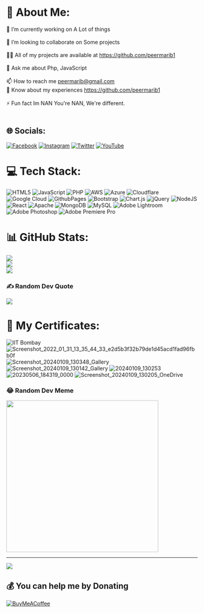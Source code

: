 # 💫 About Me:
🔭 I’m currently working on A Lot of things<br><br>👯 I’m looking to collaborate on Some projects<br><br>👨‍💻 All of my projects are available at https://github.com/peermarib1<br><br>💬 Ask me about Php, JavaScript<br><br>📫 How to reach me peermarib@gmail.com<br>📄 Know about my experiences https://github.com/peermarib1<br><br>⚡ Fun fact Im NAN You're NAN, We're different.<br><br>


## 🌐 Socials:
[![Facebook](https://img.shields.io/badge/Facebook-%231877F2.svg?logo=Facebook&logoColor=white)](https://facebook.com/ughmarib) [![Instagram](https://img.shields.io/badge/Instagram-%23E4405F.svg?logo=Instagram&logoColor=white)](https://instagram.com/ughmarib) [![Twitter](https://img.shields.io/badge/Twitter-%231DA1F2.svg?logo=Twitter&logoColor=white)](https://twitter.com/ughmarib) [![YouTube](https://img.shields.io/badge/YouTube-%23FF0000.svg?logo=YouTube&logoColor=white)](https://youtube.com/@@Mr.Techie./) 

# 💻 Tech Stack:
![HTML5](https://img.shields.io/badge/html5-%23E34F26.svg?style=for-the-badge&logo=html5&logoColor=white) ![JavaScript](https://img.shields.io/badge/javascript-%23323330.svg?style=for-the-badge&logo=javascript&logoColor=%23F7DF1E) ![PHP](https://img.shields.io/badge/php-%23777BB4.svg?style=for-the-badge&logo=php&logoColor=white) ![AWS](https://img.shields.io/badge/AWS-%23FF9900.svg?style=for-the-badge&logo=amazon-aws&logoColor=white) ![Azure](https://img.shields.io/badge/azure-%230072C6.svg?style=for-the-badge&logo=microsoftazure&logoColor=white) ![Cloudflare](https://img.shields.io/badge/Cloudflare-F38020?style=for-the-badge&logo=Cloudflare&logoColor=white) ![Google Cloud](https://img.shields.io/badge/GoogleCloud-%234285F4.svg?style=for-the-badge&logo=google-cloud&logoColor=white) ![GithubPages](https://img.shields.io/badge/github%20pages-121013?style=for-the-badge&logo=github&logoColor=white) ![Bootstrap](https://img.shields.io/badge/bootstrap-%238511FA.svg?style=for-the-badge&logo=bootstrap&logoColor=white) ![Chart.js](https://img.shields.io/badge/chart.js-F5788D.svg?style=for-the-badge&logo=chart.js&logoColor=white) ![jQuery](https://img.shields.io/badge/jquery-%230769AD.svg?style=for-the-badge&logo=jquery&logoColor=white) ![NodeJS](https://img.shields.io/badge/node.js-6DA55F?style=for-the-badge&logo=node.js&logoColor=white) ![React](https://img.shields.io/badge/react-%2320232a.svg?style=for-the-badge&logo=react&logoColor=%2361DAFB) ![Apache](https://img.shields.io/badge/apache-%23D42029.svg?style=for-the-badge&logo=apache&logoColor=white) ![MongoDB](https://img.shields.io/badge/MongoDB-%234ea94b.svg?style=for-the-badge&logo=mongodb&logoColor=white) ![MySQL](https://img.shields.io/badge/mysql-%2300000f.svg?style=for-the-badge&logo=mysql&logoColor=white) ![Adobe Lightroom](https://img.shields.io/badge/Adobe%20Lightroom-31A8FF.svg?style=for-the-badge&logo=Adobe%20Lightroom&logoColor=white) ![Adobe Photoshop](https://img.shields.io/badge/adobe%20photoshop-%2331A8FF.svg?style=for-the-badge&logo=adobe%20photoshop&logoColor=white) ![Adobe Premiere Pro](https://img.shields.io/badge/Adobe%20Premiere%20Pro-9999FF.svg?style=for-the-badge&logo=Adobe%20Premiere%20Pro&logoColor=white)
# 📊 GitHub Stats:
![](https://github-readme-stats.vercel.app/api?username=peermarib1&theme=dark&hide_border=false&include_all_commits=true&count_private=false)<br/>
![](https://github-readme-streak-stats.herokuapp.com/?user=peermarib1&theme=dark&hide_border=false)<br/>
![](https://github-readme-stats.vercel.app/api/top-langs/?username=peermarib1&theme=dark&hide_border=false&include_all_commits=true&count_private=false&layout=compact)

### ✍️ Random Dev Quote
![](https://quotes-github-readme.vercel.app/api?type=vetical&theme=radical)




# 💫 My Certificates:
![IIT Bombay]([http://url/to/img.png](https://github.com/peermarib1/Assets/blob/main/WhatsApp%20Image%202025-06-20%20at%2021.23.37.jpeg))
![Screenshot_2022_01_31_13_35_44_33_e2d5b3f32b79de1d45acd1fad96fbb0f](https://github.com/peermarib1/peermarib1/assets/113082722/a954ce66-0be5-445f-b675-ed29c567aa6d)
![Screenshot_20240109_130348_Gallery](https://github.com/peermarib1/peermarib1/assets/113082722/87f4257e-fa8b-4b90-b043-69210c29a149)
![Screenshot_20240109_130142_Gallery](https://github.com/peermarib1/peermarib1/assets/113082722/1c68c177-cf01-4af5-a82c-bf5a630b8370)
![20240109_130253](https://github.com/peermarib1/peermarib1/assets/113082722/f6d7c3ac-7972-4098-9992-75179c2a46a9)
![20230506_184319_0000](https://github.com/peermarib1/peermarib1/assets/113082722/64fb9ef1-694a-4100-8595-da9d261cbf3e)
![Screenshot_20240109_130205_OneDrive](https://github.com/peermarib1/peermarib1/assets/113082722/2b16b228-004b-453c-82e1-a6743841b4c2)



### 😂 Random Dev Meme
<img src='https://randommeme-five.vercel.app/' style="height: 400px;"/>

---
[![](https://visitcount.itsvg.in/api?id=peermarib1&icon=0&color=7)](https://visitcount.itsvg.in)

  ## 💰 You can help me by Donating
  [![BuyMeACoffee](https://img.shields.io/badge/Buy%20Me%20a%20Coffee-ffdd00?style=for-the-badge&logo=buy-me-a-coffee&logoColor=black)](https://buymeacoffee.com/peermarib1) 

  
